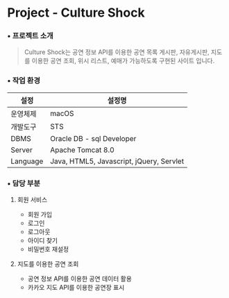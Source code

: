 # Project - Culture Shock

### • 프로젝트 소개
> Culture Shock는 공연 정보 API를 이용한 공연 목록 게시판, 자유게시판, 
> 지도를 이용한 공연 조회, 위시 리스트, 예매가 가능하도록 구현된 사이트 입니다.

### • 작업 환경
|설정|설정명|
|--|--|
|운영체제|macOS|
|개발도구|STS|
|DBMS|Oracle DB - sql Developer|
|Server|Apache Tomcat 8.0|
|Language|Java, HTML5, Javascript, jQuery, Servlet|



### • 담당 부분
1. 회원 서비스
   * 회원 가입
   * 로그인
   * 로그아웃
   * 아이디 찾기
   * 비밀번호 재설정
  
2. 지도를 이용한 공연 조회
   * 공연 정보 API를 이용한 공연 데이터 활용
   * 카카오 지도 API를 이용한 공연장 표시
   
